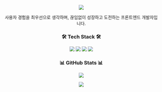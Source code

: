 <p align="center">
  <img src="https://capsule-render.vercel.app/api?type=waving&color=d6decf&text=&animation=twinkling&height=100&width=700"/>
</p>

<p align="center">
  사용자 경험을 최우선으로 생각하며, 끊임없이 성장하고 도전하는 프론트엔드 개발자입니다.
</p>

<h3 align="center">🛠 Tech Stack 🛠</h3>
<p align="center">
  <img src="https://img.shields.io/badge/Next.js-000000?style=flat-square&logo=nextdotjs&logoColor=white"/>
  <img src="https://img.shields.io/badge/React-61DAFB?style=flat-square&logo=react&logoColor=black"/>
  <img src="https://img.shields.io/badge/TypeScript-3178C6?style=flat-square&logo=typescript&logoColor=white"/>
  <img src="https://img.shields.io/badge/JavaScript-F7DF1E?style=flat-square&logo=javascript&logoColor=black"/>
</p>

<h3 align="center">📊 GitHub Stats 📊 </h3>
<p align="center"> 
	<img src="https://github-readme-stats.vercel.app/api?username=erica0321&theme=transparent&show_icons=true"/></a>
</p>

<p align="center">
  <a href="https://hits.seeyoufarm.com">
    <img src="https://hits.seeyoufarm.com/api/count/incr/badge.svg?url=https%3A%2F%2Fgithub.com%2Ferica0321%2Fhit-counter&count_bg=%23A3C2FF&title_bg=%23232222&icon=github.svg&icon_color=%23E7E7E7&edge_flat=false"/>
  </a>
</p>
